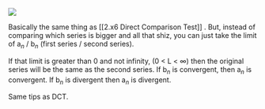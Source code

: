 
**![](https://lh7-rt.googleusercontent.com/docsz/AD_4nXfXIs1-05WsGJ_SRktEyNWdmgLeaRYsgLvWhGBkiO2Q-l0MTgAnAukgGYGe0yswFhwTedmeDD0ZplJTFyn2rJkuaAlUTsUs2z64KKpfZXmCTMn9tjzQ0eWGrUA2liDmkery_W-f---pa7P_j_Qf3QX3h_M?key=ziQWJHwTLKgUkvIHN9PDPw)**

Basically the same thing as [[2.x6 Direct Comparison Test]] . But, instead of comparing which series is bigger and all that shiz, you can just take the limit of a$_n$ / b$_n$ (first series / second series).

If that limit is greater than 0 and not infinity, (0 < L < ∞) then the original series will be the same as the second series. If b$_n$ is convergent, then a$_n$ is convergent. If b$_n$ is divergent then a$_n$ is divergent.

Same tips as DCT.

